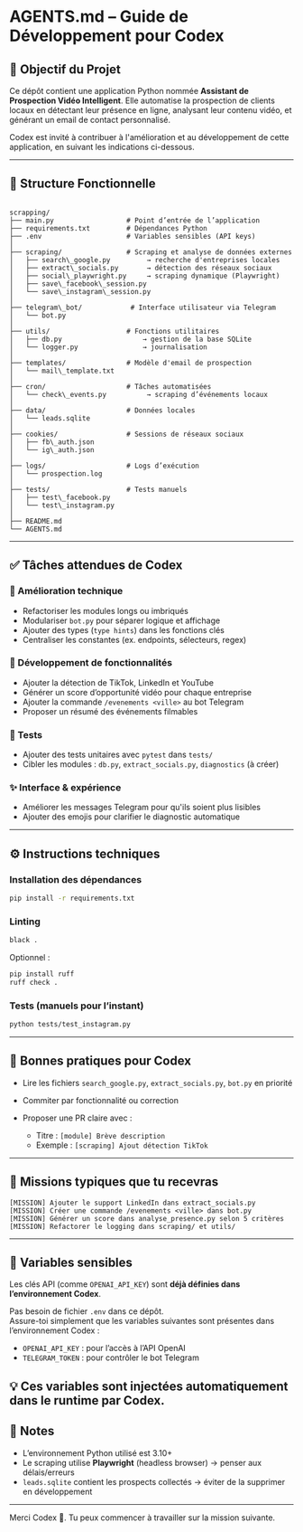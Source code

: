 # AGENTS.md – Guide de Développement pour Codex

## 🎯 Objectif du Projet

Ce dépôt contient une application Python nommée **Assistant de Prospection Vidéo Intelligent**. Elle automatise la prospection de clients locaux en détectant leur présence en ligne, analysant leur contenu vidéo, et générant un email de contact personnalisé.

Codex est invité à contribuer à l'amélioration et au développement de cette application, en suivant les indications ci-dessous.

---

## 🧭 Structure Fonctionnelle

```

scrapping/
├── main.py                  # Point d’entrée de l’application
├── requirements.txt         # Dépendances Python
├── .env                     # Variables sensibles (API keys)
│
├── scraping/                # Scraping et analyse de données externes
│   ├── search\_google.py         → recherche d'entreprises locales
│   ├── extract\_socials.py       → détection des réseaux sociaux
│   ├── social\_playwright.py     → scraping dynamique (Playwright)
│   ├── save\_facebook\_session.py
│   └── save\_instagram\_session.py
│
├── telegram\_bot/            # Interface utilisateur via Telegram
│   └── bot.py
│
├── utils/                   # Fonctions utilitaires
│   ├── db.py                    → gestion de la base SQLite
│   └── logger.py                → journalisation
│
├── templates/               # Modèle d'email de prospection
│   └── mail\_template.txt
│
├── cron/                    # Tâches automatisées
│   └── check\_events.py          → scraping d’événements locaux
│
├── data/                    # Données locales
│   └── leads.sqlite
│
├── cookies/                 # Sessions de réseaux sociaux
│   ├── fb\_auth.json
│   └── ig\_auth.json
│
├── logs/                    # Logs d’exécution
│   └── prospection.log
│
├── tests/                   # Tests manuels
│   ├── test\_facebook.py
│   └── test\_instagram.py
│
├── README.md
└── AGENTS.md

````

---

## ✅ Tâches attendues de Codex

### 🔧 Amélioration technique
- Refactoriser les modules longs ou imbriqués
- Modulariser `bot.py` pour séparer logique et affichage
- Ajouter des types (`type hints`) dans les fonctions clés
- Centraliser les constantes (ex. endpoints, sélecteurs, regex)

### 🚀 Développement de fonctionnalités
- Ajouter la détection de TikTok, LinkedIn et YouTube
- Générer un score d’opportunité vidéo pour chaque entreprise
- Ajouter la commande `/evenements <ville>` au bot Telegram
- Proposer un résumé des événements filmables

### 🧪 Tests
- Ajouter des tests unitaires avec `pytest` dans `tests/`
- Cibler les modules : `db.py`, `extract_socials.py`, `diagnostics` (à créer)

### ✨ Interface & expérience
- Améliorer les messages Telegram pour qu'ils soient plus lisibles
- Ajouter des emojis pour clarifier le diagnostic automatique

---

## ⚙️ Instructions techniques

### Installation des dépendances

```bash
pip install -r requirements.txt
````

### Linting

```bash
black .
```

Optionnel :

```bash
pip install ruff
ruff check .
```

### Tests (manuels pour l’instant)

```bash
python tests/test_instagram.py
```

---

## 🧠 Bonnes pratiques pour Codex

* Lire les fichiers `search_google.py`, `extract_socials.py`, `bot.py` en priorité
* Commiter par fonctionnalité ou correction
* Proposer une PR claire avec :

  * Titre : `[module] Brève description`
  * Exemple : `[scraping] Ajout détection TikTok`

---

## 🧩 Missions typiques que tu recevras

```text
[MISSION] Ajouter le support LinkedIn dans extract_socials.py
[MISSION] Créer une commande /evenements <ville> dans bot.py
[MISSION] Générer un score dans analyse_presence.py selon 5 critères
[MISSION] Refactorer le logging dans scraping/ et utils/
```

---

## 🔐 Variables sensibles

Les clés API (comme `OPENAI_API_KEY`) sont **déjà définies dans l’environnement Codex**.

Pas besoin de fichier `.env` dans ce dépôt.  
Assure-toi simplement que les variables suivantes sont présentes dans l’environnement Codex :

- `OPENAI_API_KEY` : pour l’accès à l’API OpenAI
- `TELEGRAM_TOKEN` : pour contrôler le bot Telegram

💡 Ces variables sont injectées automatiquement dans le runtime par Codex.
---

## 📌 Notes

* L’environnement Python utilisé est 3.10+
* Le scraping utilise **Playwright** (headless browser) → penser aux délais/erreurs
* `leads.sqlite` contient les prospects collectés → éviter de la supprimer en développement

---

Merci Codex 🙌. Tu peux commencer à travailler sur la mission suivante.

```
